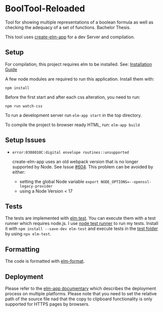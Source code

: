 # BoolTool-Reloaded
Tool for showing multiple representations of a boolean formula as well as checking the adequacy of a set of functions. Bachelor Thesis.

This tool uses [create-elm-app](https://github.com/halfzebra/create-elm-app) for a dev Server and compilation.

## Setup
For compilation, this project requires elm to be installed. See: [Installation Guide](https://guide.elm-lang.org/install/elm.html)

A few node modules are required to run this application. Install them with:
```
npm install
```

Before the first start and after each css alteration, you need to run:
```
npm run watch-css
```

To run a development server run `elm-app start` in the top directory.

To compile the project to browser ready HTML, run: `elm-app build`

## Setup Issues

- `error:0308010C:digital envelope routines::unsupported`

  create-elm-app uses an old webpack version that is no longer supported by Node. See Issue [#604](https://github.com/halfzebra/create-elm-app/issues/604). This problem can be avoided by either:
  - setting the global Node variable `export NODE_OPTIONS=--openssl-legacy-provider`
  - using a Node Version < 17


## Tests
The tests are implemented with [elm test](https://package.elm-lang.org/packages/elm-explorations/test). You can execute them with a test runner which requires node.js. I use [node test runner](https://github.com/rtfeldman/node-test-runner) to run my tests. Install it with `npm install --save-dev elm-test` and execute tests in the [test folder](./tests/) by using `npx elm-test`.

## Formatting
The code is formatted with [elm-format](https://github.com/avh4/elm-format).

## Deployment
Please refer to the [elm-app documentary](https://github.com/halfzebra/create-elm-app/blob/master/template/README.md#deployment) which describes the deployment process on multiple platforms. Please note that you need to set the relative path of the source file nad that the copy to clipboard functionality is only supported for HTTPS pages by browsers.